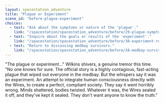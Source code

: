 ```yaml
---
layout: spacestation_adventure
title: "Plague or Experiment"
scene_id: "before-plague-experiment"
choices:
  - text: "Ask about the symptoms or nature of the 'plague'."
    link: "/spacestation/spacestation_adventure/before/29-plague-symptoms/"
  - text: "Inquire about the goals or results of the 'experiment'."
    link: "/spacestation/spacestation_adventure/before/30-experiment-results/"
  - text: "Return to discussing medbay survivors."
    link: "/spacestation/spacestation_adventure/before/28-medbay-survivors/"
---
```


"The plague or experiment..." Wilkins shivers, a genuine tremor this time. "No one knows for sure. The official story is a highly contagious, fast-acting plague that wiped out everyone in the medbay. But the whispers say it was an experiment. An attempt to integrate human consciousness directly with the Wires, to create a perfect, compliant society. They say it went horribly wrong. Minds shattered, bodies twisted. Whatever it was, the Wires sealed it off, and they've kept it sealed. They don't want anyone to know the truth."
